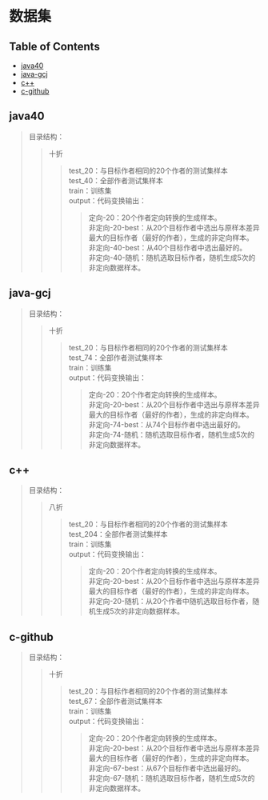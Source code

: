 # 数据集
## Table of Contents

- [java40](#Java40)
- [java-gcj](#java-gcj)
- [c++](#c++)
- [c-github](#c-github)
## java40
>  目录结构：  
>> 十折
>>>  test_20：与目标作者相同的20个作者的测试集样本  
>>>  test_40：全部作者测试集样本  
>>>  train：训练集  
>>>  output：代码变换输出：  
>>>> 定向-20：20个作者定向转换的生成样本。  
>>>> 非定向-20-best：从20个目标作者中选出与原样本差异最大的目标作者（最好的作者），生成的非定向样本。  
>>>> 非定向-40-best：从40个目标作者中选出最好的。  
>>>> 非定向-40-随机：随机选取目标作者，随机生成5次的非定向数据样本。  

## java-gcj
>  目录结构：  
>> 十折
>>>  test_20：与目标作者相同的20个作者的测试集样本  
>>>  test_74：全部作者测试集样本  
>>>  train：训练集  
>>>  output：代码变换输出：  
>>>> 定向-20：20个作者定向转换的生成样本。  
>>>> 非定向-20-best：从20个目标作者中选出与原样本差异最大的目标作者（最好的作者），生成的非定向样本。  
>>>> 非定向-74-best：从74个目标作者中选出最好的。  
>>>> 非定向-74-随机：随机选取目标作者，随机生成5次的非定向数据样本。  

## c++
>  目录结构：  
>> 八折
>>>  test_20：与目标作者相同的20个作者的测试集样本  
>>>  test_204：全部作者测试集样本  
>>>  train：训练集  
>>>  output：代码变换输出：  
>>>> 定向-20：20个作者定向转换的生成样本。  
>>>> 非定向-20-best：从20个目标作者中选出与原样本差异最大的目标作者（最好的作者），生成的非定向样本。   
>>>> 非定向-20-随机：从20个作者中随机选取目标作者，随机生成5次的非定向数据样本。  

## c-github
>  目录结构：  
>> 十折
>>>  test_20：与目标作者相同的20个作者的测试集样本  
>>>  test_67：全部作者测试集样本  
>>>  train：训练集  
>>>  output：代码变换输出：  
>>>> 定向-20：20个作者定向转换的生成样本。  
>>>> 非定向-20-best：从20个目标作者中选出与原样本差异最大的目标作者（最好的作者），生成的非定向样本。  
>>>> 非定向-67-best：从67个目标作者中选出最好的。  
>>>> 非定向-67-随机：随机选取目标作者，随机生成5次的非定向数据样本。 
